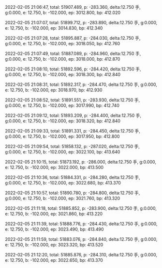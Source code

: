 2022-02-05 21:06:47, total: 51907.489, p: -283.360, delta:12.750 手, g:0.000, e: 12.750, b: -102.000, ep: 3012.800, bp: 412.020

2022-02-05 21:07:07, total: 51899.712, p: -283.890, delta:12.750 手, g:0.000, e: 12.750, b: -102.000, ep: 3014.830, bp: 412.340

2022-02-05 21:07:28, total: 51895.887, p: -284.030, delta:12.750 手, g:0.000, e: 12.750, b: -102.000, ep: 3018.050, bp: 412.760

2022-02-05 21:07:49, total: 51887.089, p: -284.960, delta:12.750 手, g:0.000, e: 12.750, b: -102.000, ep: 3018.000, bp: 412.870

2022-02-05 21:08:10, total: 51892.596, p: -284.420, delta:12.750 手, g:0.000, e: 12.750, b: -102.000, ep: 3018.300, bp: 412.840

2022-02-05 21:08:31, total: 51892.317, p: -284.470, delta:12.750 手, g:0.000, e: 12.750, b: -102.000, ep: 3018.970, bp: 412.930

2022-02-05 21:08:52, total: 51891.551, p: -283.930, delta:12.750 手, g:0.000, e: 12.750, b: -102.000, ep: 3017.990, bp: 412.740

2022-02-05 21:09:12, total: 51893.209, p: -284.400, delta:12.750 手, g:0.000, e: 12.750, b: -102.000, ep: 3018.320, bp: 412.840

2022-02-05 21:09:33, total: 51891.331, p: -284.450, delta:12.750 手, g:0.000, e: 12.750, b: -102.000, ep: 3017.950, bp: 412.800

2022-02-05 21:09:54, total: 51858.132, p: -287.020, delta:12.750 手, g:0.000, e: 12.750, b: -102.000, ep: 3022.100, bp: 413.640

2022-02-05 21:10:15, total: 51873.192, p: -286.000, delta:12.750 手, g:0.000, e: 12.750, b: -102.000, ep: 3022.000, bp: 413.500

2022-02-05 21:10:36, total: 51884.331, p: -284.280, delta:12.750 手, g:0.000, e: 12.750, b: -102.000, ep: 3022.680, bp: 413.370

2022-02-05 21:10:57, total: 51890.780, p: -284.800, delta:12.750 手, g:0.000, e: 12.750, b: -102.000, ep: 3021.760, bp: 413.320

2022-02-05 21:11:18, total: 51885.852, p: -283.900, delta:12.750 手, g:0.000, e: 12.750, b: -102.000, ep: 3021.860, bp: 413.220

2022-02-05 21:11:39, total: 51888.776, p: -284.430, delta:12.750 手, g:0.000, e: 12.750, b: -102.000, ep: 3023.490, bp: 413.490

2022-02-05 21:11:59, total: 51883.076, p: -284.840, delta:12.750 手, g:0.000, e: 12.750, b: -102.000, ep: 3023.320, bp: 413.520

2022-02-05 21:12:20, total: 51885.876, p: -284.310, delta:12.750 手, g:0.000, e: 12.750, b: -102.000, ep: 3022.650, bp: 413.370